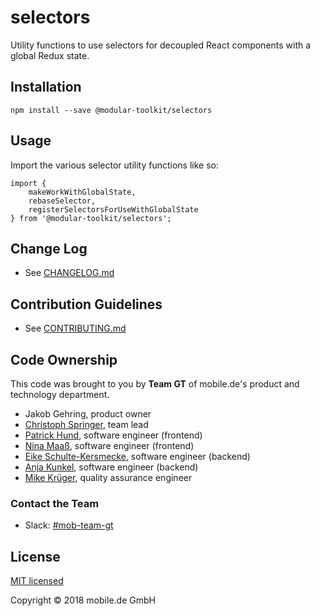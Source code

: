 # selectors

Utility functions to use selectors for decoupled React components with a global Redux state.

## Installation

    npm install --save @modular-toolkit/selectors

## Usage

Import the various selector utility functions like so:

    import { 
        makeWorkWithGlobalState,
        rebaseSelector,
        registerSelectorsForUseWithGlobalState
    } from '@modular-toolkit/selectors';
   
## Change Log

* See [CHANGELOG.md](CHANGELOG.md)

## Contribution Guidelines

* See [CONTRIBUTING.md](../../CONTRIBUTING.md)

## Code Ownership

This code was brought to you by **Team GT** of mobile.de's product and technology  department.

* Jakob Gehring, product owner
* [Christoph Springer](https://github.corp.ebay.com/chrispringer), team lead
* [Patrick Hund](https://github.corp.ebay.com/pahund), software engineer (frontend)
* [Nina Maaß](https://github.corp.ebay.com/jmaass), software engineer (frontend)
* [Eike Schulte-Kersmecke](https://github.corp.ebay.com/eschultekersmeck), software engineer (backend)
* [Anja Kunkel](https://github.corp.ebay.com/ankunkel), software engineer (backend)
* [Mike Krüger](https://github.corp.ebay.com/mikkrueger), quality assurance engineer

### Contact the Team

* Slack: [#mob-team-gt](https://ebayclassifiedsgroup.slack.com/messages/mob-team-gt/)

## License

[MIT licensed](LICENSE)

Copyright © 2018 mobile.de GmbH
